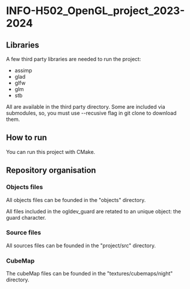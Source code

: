# INFO-H502_OpenGL_project_2023-2024

## Libraries

A few third party libraries are needed to run the project:

- assimp
- glad
- glfw
- glm
- stb

All are available in the third party directory. Some are included via submodules, so, you must use --recusive flag in git clone to download them.

## How to run

You can run this project with CMake.

## Repository organisation

### Objects files

All objects files can be founded in the "objects" directory. <br/>

All files included in the ogldev_guard are retated to an unique object: the guard character.

### Source files

All sources files can be founded in the "project/src" directory.

### CubeMap

The cubeMap files can be founded in the "textures/cubemaps/night" directory.
